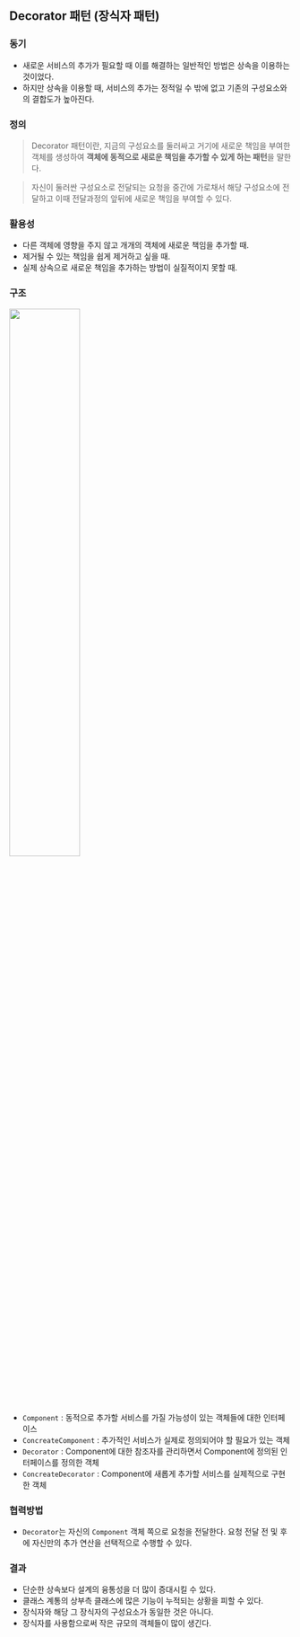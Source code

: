 ## Decorator 패턴 (장식자 패턴)

### 동기

- 새로운 서비스의 추가가 필요할 때 이를 해결하는 일반적인 방법은 상속을 이용하는 것이었다.
- 하지만 상속을 이용할 때, 서비스의 추가는 정적일 수 밖에 없고 기존의 구성요소와의 결합도가 높아진다.

### 정의

> Decorator 패턴이란, 지금의 구성요소를 둘러싸고 거기에 새로운 책임을 부여한 객체를 생성하여 **객체에 동적으로 새로운 책임을 추가할 수 있게 하는 패턴**을 말한다.

> 자신이 둘러싼 구성요소로 전달되는 요청을 중간에 가로채서 해당 구성요소에 전달하고 이때 전달과정의 앞뒤에 새로운 책임을 부여할 수 있다.

### 활용성

- 다른 객체에 영향을 주지 않고 개개의 객체에 새로운 책임을 추가할 때.
- 제거될 수 있는 책임을 쉽게 제거하고 싶을 때.
- 실제 상속으로 새로운 책임을 추가하는 방법이 실질적이지 못할 때.

### 구조

<img src="https://1.bp.blogspot.com/-AJ5kn0Xthrk/XaM0kbhu8WI/AAAAAAAACMs/g0XRAG7o9Hg6NBXKIDBPwmIY3vAJEdPmwCLcBGAsYHQ/s1600/%25EB%258D%25B0%25EC%25BD%2594%25EB%25A0%2588%25EC%259D%25B4%25ED%2584%25B0%25ED%258C%25A8%25ED%2584%25B4.PNG" width="50%" height="auto">

- `Component` : 동적으로 추가할 서비스를 가질 가능성이 있는 객체들에 대한 인터페이스
- `ConcreateComponent` : 추가적인 서비스가 실제로 정의되어야 할 필요가 있는 객체
- `Decorator` : Component에 대한 참조자를 관리하면서 Component에 정의된 인터페이스를 정의한 객체
- `ConcreateDecorator` : Component에 새롭게 추가할 서비스를 실제적으로 구현한 객체

### 협력방법

- `Decorator`는 자신의 `Component` 객체 쪽으로 요청을 전달한다. 요청 전달 전 및 후에 자신만의 추가 연산을 선택적으로 수행할 수 있다.

### 결과

- 단순한 상속보다 설계의 융통성을 더 많이 증대시킬 수 있다.
- 클래스 계통의 상부측 클래스에 많은 기능이 누적되는 상황을 피할 수 있다.
- 장식자와 해당 그 장식자의 구성요소가 동일한 것은 아니다.
- 장식자를 사용함으로써 작은 규모의 객체들이 많이 생긴다.
